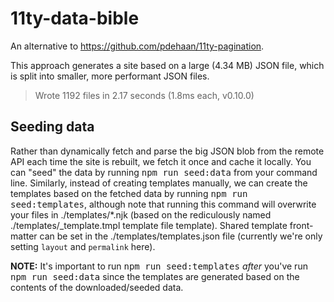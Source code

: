 # 11ty-data-bible

An alternative to https://github.com/pdehaan/11ty-pagination.

This approach generates a site based on a large (4.34 MB) JSON file, which is split into smaller, more performant JSON files.

> Wrote 1192 files in 2.17 seconds (1.8ms each, v0.10.0)

## Seeding data

Rather than dynamically fetch and parse the big JSON blob from the remote API each time the site is rebuilt, we fetch it once and cache it locally. You can "seed" the data by running <kbd>npm run seed:data</kbd> from your command line. Similarly, instead of creating templates manually, we can create the templates based on the fetched data by running <kbd>npm run seed:templates</kbd>, although note that running this command will overwrite your files in ./templates/*.njk (based on the rediculously named ./templates/_template.tmpl template file template). Shared template front-matter can be set in the ./templates/templates.json file (currently we're only setting `layout` and `permalink` here).

**NOTE:** It's important to run <kbd>npm run seed:templates</kbd> _after_ you've run <kbd>npm run seed:data</kbd> since the templates are generated based on the contents of the downloaded/seeded data.
